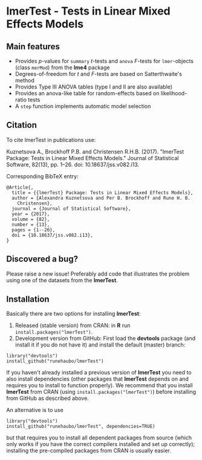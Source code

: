 # lmerTest - Tests in Linear Mixed Effects Models

## Main features

- Provides _p_-values for `summary` _t_-tests and `anova` _F_-tests for `lmer`-objects (class `merMod`) from the **lme4** package
- Degrees-of-freedom for _t_ and _F_-tests are based on Satterthwaite's method
- Provides Type III ANOVA tables (type I and II are also available)
- Provides an anova-like table for random-effects based on likelihood-ratio tests
- A `step` function implements automatic model selection

## Citation

To cite lmerTest in publications use:

Kuznetsova A., Brockhoff P.B. and Christensen R.H.B. (2017). "lmerTest Package: Tests in Linear Mixed Effects Models." Journal of Statistical Software, 82(13), pp. 1–26. doi: 10.18637/jss.v082.i13.

Corresponding BibTeX entry:

    @Article{,
      title = {{lmerTest} Package: Tests in Linear Mixed Effects Models},
      author = {Alexandra Kuznetsova and Per B. Brockhoff and Rune H. B.
        Christensen},
      journal = {Journal of Statistical Software},
      year = {2017},
      volume = {82},
      number = {13},
      pages = {1--26},
      doi = {10.18637/jss.v082.i13},
    }

## Discovered a bug?

Please raise a new issue! Preferably add code that illustrates the problem using one of the datasets from the **lmerTest**.

## Installation

Basically there are two options for installing **lmerTest**:

1. Released (stable version) from CRAN: in **R** run `install.packages("lmerTest")`.
2. Development version from GitHub: First load the **devtools** package (and install it if you do not have it) and install the default (master) branch:
```
library("devtools")
install_github("runehaubo/lmerTest")
```
If you haven't already installed a previous version of **lmerTest** you need to also install dependencies (other packages that **lmerTest** depends on and requires you to install to function properly). We recommend that you install **lmerTest** from CRAN (using `install.packages("lmerTest")`) before installing from GitHub as described above. 

An alternative is to use 
```
library("devtools")
install_github("runehaubo/lmerTest", dependencies=TRUE)
```
but that requires you to install all dependent packages from source (which only works if you have the correct compilers installed and set up correctly); installing the pre-compiled packages from CRAN is usually easier.


  

